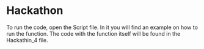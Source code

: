 # Hackathon

To run the code, open the Script file. In it you will find an example on how to run the function. 
The code with the function itself will be found in the Hackathin_4 file. 
